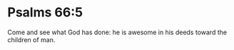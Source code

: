 # Psalms 66:5

Come and see what God has done: he is awesome in his deeds toward the children of man.
